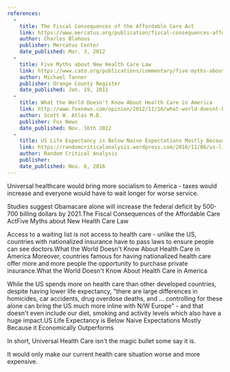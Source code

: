 ```yaml
---
references:
  -
    title: The Fiscal Consequences of the Affordable Care Act
    link: https://www.mercatus.org/publication/fiscal-consequences-affordable-care-act
    author: Charles Blahous
    publisher: Mercatus Center
    date_published: Mar. 3, 2012
  -
    title: Five Myths about New Health Care Law
    link: https://www.cato.org/publications/commentary/five-myths-about-new-health-care-law
    author: Michael Tanner
    publisher: Orange County Register
    date_published: Jan. 19, 2011
  -
    title: What the World Doesn't Know About Health Care in America
    link: http://www.foxnews.com/opinion/2012/11/16/what-world-doesnt-know-about-health-care-in-america.html
    author: Scott W. Atlas M.D.
    publisher: Fox News
    date_published: Nov. 16th 2012
  -
    title: US Life Expectancy is Below Naive Expectations Mostly Because it Economically Outperforms
    link: https://randomcriticalanalysis.wordpress.com/2016/11/06/us-life-expectancy-is-below-naive-expectations-mostly-because-it-economically-outperforms
    author: Random Critical Analysis
    publisher:
    date_published: Nov. 6, 2016
---
```


Universal healthcare would bring more socialism to America - taxes would increase and everyone would have to wait longer for worse service.

Studies suggest Obamacare alone will increase the federal deficit by 500-700 billing dollars by 2021.<ref>The Fiscal Consequences of the Affordable Care Act</ref><ref>Five Myths about New Health Care Law</ref>

Access to a waiting list is not access to health care - unlike the US, countries with nationalized insurance have to pass laws to ensure people can see doctors.<ref>What the World Doesn't Know About Health Care in America</ref> Moreover, countries famous for having nationalized health care offer more and more people the opportunity to purchase private insurance.<ref>What the World Doesn't Know About Health Care in America</ref>

While the US spends more on health care than other developed countries, despite having lower life expectancy, "there are large differences in homicides, car accidents, drug overdose deaths, and ... controlling for these alone can bring the US much more inline with N/W Europe" - and that doesn't even include our diet, smoking and activity levels which also have a huge impact.<ref>US Life Expectancy is Below Naive Expectations Mostly Because it Economically Outperforms</ref>

In short, Universal Health Care isn't the magic bullet some say it is.

It would only make our current health care situation worse and more expensive.